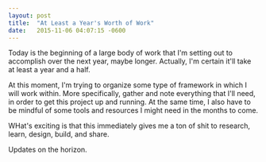 ```yaml
---
layout: post
title:  "At Least a Year's Worth of Work"
date:   2015-11-06 04:07:15 -0600
---
```

Today is the beginning of a large body of work that I'm setting out to accomplish over the next year, maybe longer. Actually, I'm certain it'll take at least a year and a half.

At this moment, I'm trying to organize some type of framework in which I will work within. More specifically, gather and note everything that I'll need, in order to get this project up and running. At the same time, I also have to be mindful of some tools and resources I might need in the months to come.

WHat's exciting is that this immediately gives me a ton of shit to research, learn, design, build, and share.

Updates on the horizon.